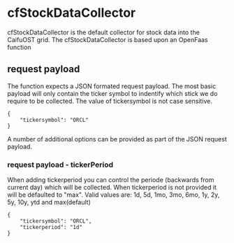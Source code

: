 # cfStockDataCollector
cfStockDataCollector is the default collector for stock data into the CaifuOST grid. The cfStockDataCollector is based upon an OpenFaas function


## request payload
The function expects a JSON formated request payload. The most basic payload will only contain the ticker symbol to indentify which stick we do require to be collected. The value of tickersymbol is not case sensitive.

```
{
	"tickersymbol": "ORCL"
}
```

A number of additional options can be provided as part of the JSON request payload. 

### request payload - tickerPeriod
When adding tickerperiod you can control the periode (backwards from current day) which will be collected. When tickerperiod is not provided it will be defaulted to "max". Valid values are: 1d, 5d, 1mo, 3mo, 6mo, 1y, 2y, 5y, 10y, ytd and max(default)
```
{
	"tickersymbol": "ORCL",
	"tickerperiod": "1d"
}
```
